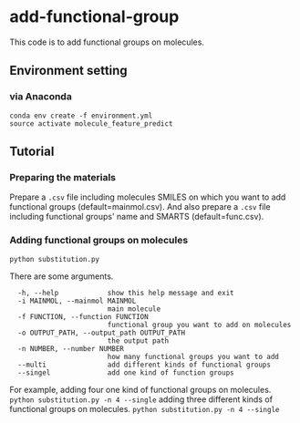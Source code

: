 # add-functional-group
This code is to add functional groups on molecules. 
## Environment setting 
### via Anaconda
```
conda env create -f environment.yml
source activate molecule_feature_predict
```

## Tutorial 
### Preparing the materials
Prepare a `.csv` file including molecules SMILES on which you want to add functional groups (default=mainmol.csv). And also prepare a `.csv` file including functional groups' name and SMARTS (default=func.csv). 
### Adding functional groups on molecules
`python substitution.py`

There are some arguments.

```
  -h, --help            show this help message and exit
  -i MAINMOL, --mainmol MAINMOL
                        main molecule
  -f FUNCTION, --function FUNCTION
                        functional group you want to add on molecules
  -o OUTPUT_PATH, --output_path OUTPUT_PATH
                        the output path
  -n NUMBER, --number NUMBER
                        how many functional groups you want to add
  --multi               add different kinds of functional groups
  --singel              add one kind of function groups
```

For example, adding four one kind of functional groups on molecules.
`python substitution.py -n 4 --single`
adding three different kinds of functional groups on molecules.
`python substitution.py -n 4 --single`
